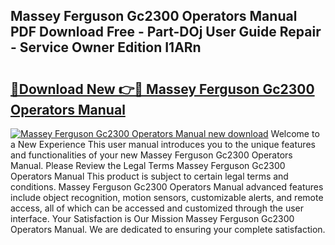 ## Massey Ferguson Gc2300 Operators Manual PDF Download Free - Part-DOj User Guide Repair - Service Owner Edition I1ARn

# <h2><a href="http://bc96034.oget.top/?id=Massey+Ferguson+Gc2300+Operators+Manual">🔗Download New 👉🔴 Massey Ferguson Gc2300 Operators Manual</a></h2>

[![Massey Ferguson Gc2300 Operators Manual new download](https://i.imgur.com/5g1atiW.png)](http://bc96034.oget.top/?id=Massey+Ferguson+Gc2300+Operators+Manual)
Welcome to a New Experience This user manual introduces you to the unique features and functionalities of your new Massey Ferguson Gc2300 Operators Manual. Please Review the Legal Terms Massey Ferguson Gc2300 Operators Manual This product is subject to certain legal terms and conditions. Massey Ferguson Gc2300 Operators Manual advanced features include object recognition, motion sensors, customizable alerts, and remote access, all of which can be accessed and customized through the user interface. Your Satisfaction is Our Mission Massey Ferguson Gc2300 Operators Manual. We are dedicated to ensuring your complete satisfaction.
